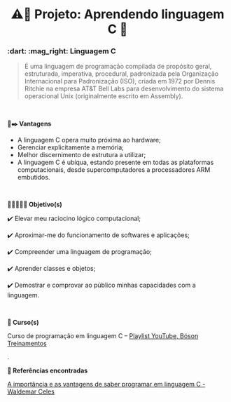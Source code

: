 <h1 align="center">⚠️🚧 Projeto: Aprendendo linguagem C 🚀</h1> 

<h3 align="left">:dart: :mag_right: Linguagem C </h3>

>É uma linguagem de programação compilada de propósito geral, estruturada, imperativa, procedural, padronizada pela Organização Internacional para Padronização (ISO), criada em 1972 por Dennis Ritchie na empresa AT&T Bell Labs para desenvolvimento do sistema operacional Unix (originalmente escrito em Assembly).
<br>

**<p>:ledger::black_nib: Vantagens</p>**

* A linguagem C opera muito próxima ao hardware;<br>
* Gerenciar explicitamente a memória;<br>
* Melhor discernimento de estrutura a utilizar;<br>
* A linguagem C é ubíqua, estando presente em todas as plataformas computacionais, desde supercomputadores a processadores ARM embutidos.
<br>

**<p>👨‍💻💬👩‍💻 Objetivo(s)<p>**

<p>✔️ Elevar meu raciocino lógico computacional;</p>
<p>✔️ Aproximar-me do funcionamento de softwares e aplicações;</p>
<p>✔️ Compreender uma linguagem de programação;</p>
<p>✔️ Aprender classes e objetos;</p>
<p>✔️ Demostrar e comprovar ao público minhas capacidades com a linguagem.</p>
<br>

**<p>:diamond_shape_with_a_dot_inside: Curso(s)</p>**

Curso de programação em linguagem C – <a href="https://www.youtube.com/playlist?list=PLucm8g_ezqNqzH7SM0XNjsp25AP0MN82R" target="_blank">Playlist YouTube, </a><a href="https://www.youtube.com/channel/UCzOGJclZQvPVgYZIwERsf5g" target="_blank">Bóson Treinamentos</a></p>.
<br>

**<p>:link: Referências encontradas</p>**

<a href="https://computerworld.com.br/plataformas/importancia-e-vantagens-de-saber-programar-em-linguagem-c/#:~:text=A%20linguagem%20C%20nos%20permite,de%20programação%20de%20computadores²%20³." target="_blank">A importância e as vantagens de saber programar em linguagem C - Waldemar Celes</a></p>
